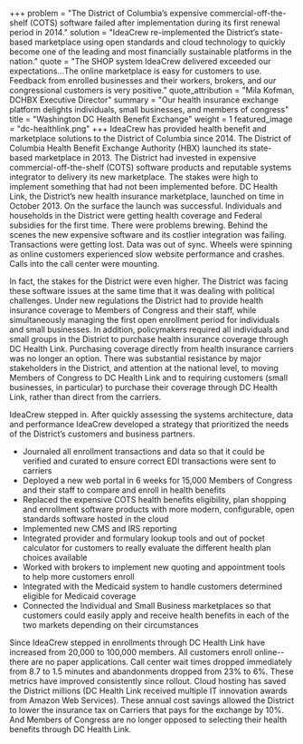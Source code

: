 +++
problem = "The District of Columbia’s expensive commercial-off-the-shelf (COTS) software failed after implementation during its first renewal period in 2014."
solution = "IdeaCrew re-implemented the District’s state-based marketplace using open standards and cloud technology to quickly become one of the leading and most financially sustainable platforms in the nation."
quote = "The SHOP system IdeaCrew delivered exceeded our expectations…The online marketplace is easy for customers to use. Feedback from enrolled businesses and their workers, brokers, and our congressional customers is very positive."
quote_attribution = "Mila Kofman, DCHBX Executive Director"
summary = "Our health insurance exchange platform delights individuals, small businesses, and members of congress"
title = "Washington DC Health Benefit Exchange"
weight = 1
featured_image = "dc-healthlink.png"
+++
IdeaCrew has provided health benefit and marketplace solutions to the District of Columbia since 2014. The District of Columbia Health Benefit Exchange Authority (HBX) launched its state-based marketplace in 2013. The District had invested in expensive commercial-off-the-shelf (COTS) software products and reputable systems integrator to delivery its new marketplace. The stakes were high to implement something that had not been implemented before. DC Health Link, the District’s new health insurance marketplace, launched on time in October 2013. On the surface the launch was successful. Individuals and households in the District were getting health coverage and Federal subsidies for the first time. There were problems brewing. Behind the scenes the new expensive software and its costlier integration was failing. Transactions were getting lost. Data was out of sync. Wheels were spinning as online customers experienced slow website performance and crashes. Calls into the call center were mounting.  
  
In fact, the stakes for the District were even higher. The District was facing these software issues at the same time that it was dealing with political challenges. Under new regulations the District had to provide health insurance coverage to Members of Congress and their staff, while simultaneously managing the first open enrollment period for individuals and small businesses. In addition, policymakers required all individuals and small groups in the District to purchase health insurance coverage through DC Health Link. Purchasing coverage directly from health insurance carriers was no longer an option. There was substantial resistance by major stakeholders in the District, and attention at the national level, to moving Members of Congress to DC Health Link and to requiring customers (small businesses, in particular) to purchase their coverage through DC Health Link, rather than direct from the carriers.   
  
IdeaCrew stepped in. After quickly assessing the systems architecture, data and performance IdeaCrew developed a strategy that prioritized the needs of the District’s customers and business partners.

* Journaled all enrollment transactions and data so that it could be verified and curated to ensure correct EDI transactions were sent to carriers
* Deployed a new web portal in 6 weeks for 15,000 Members of Congress and their staff to compare and enroll in health benefits
* Replaced the expensive COTS health benefits eligibility, plan shopping and enrollment software products with more modern, configurable, open standards software hosted in the cloud
* Implemented new CMS and IRS reporting
* Integrated provider and formulary lookup tools and out of pocket calculator for customers to really evaluate the different health plan choices available
* Worked with brokers to implement new quoting and appointment tools to help more customers enroll
* Integrated with the Medicaid system to handle customers determined eligible for Medicaid coverage
* Connected the Individual and Small Business marketplaces so that customers could easily apply and receive health benefits in each of the two markets depending on their circumstances

Since IdeaCrew stepped in enrollments through DC Health Link have increased from 20,000 to 100,000 members. All customers enroll online--there are no paper applications. Call center wait times dropped immediately from 8.7 to 1.5 minutes and abandonments dropped from 23% to 6%. These metrics have improved consistently since rollout. Cloud hosting has saved the District millions (DC Health Link received multiple IT innovation awards from Amazon Web Services). These annual cost savings allowed the District to lower the insurance tax on Carriers that pays for the exchange by 10%. And Members of Congress are no longer opposed to selecting their health benefits through DC Health Link.
